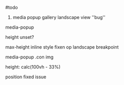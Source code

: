 #todo 

1. media popup gallery landscape  view ''bug''

media-popup

height unset?

max-height inline style fixen op landscape breakpoint


media-popup .con img

height: calc(100vh -  33%)

position fixed issue 